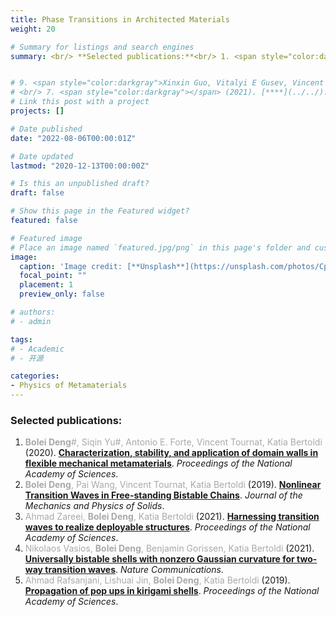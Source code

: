 ```yaml
---
title: Phase Transitions in Architected Materials
weight: 20

# Summary for listings and search engines
summary: <br/> **Selected publications:**<br/> 1. <span style="color:darkgray">**Bolei Deng**#, Siqin Yu#, Antonio E. Forte, Vincent Tournat, Katia Bertoldi</span> (2020). [**Characterization, stability, and application of domain walls in flexible mechanical metamaterials**](../../publication/deng-2020-characterization/). *Proceedings of the National Academy of Sciences*. <br/> 2. <span style="color:darkgray"> **Bolei Deng**, Pai Wang, Vincent Tournat, Katia Bertoldi </span> (2019). [**Nonlinear Transition Waves in Free-standing Bistable Chains**](../../publication/deng-2019-nonlinear/). *Journal of the Mechanics and Physics of Solids*. <br/> 3. <span style="color:darkgray">Ahmad Zareei, **Bolei Deng**, Katia Bertoldi</span> (2021). [**Harnessing transition waves to realize deployable structures**](../../publication/zareei-2020/). *Proceedings of the National Academy of Sciences*. <br/> 4. <span style="color:darkgray"> Nikolaos Vasios, **Bolei Deng**, Benjamin Gorissen, Katia Bertoldi</span> (2021). [**Universally bistable shells with nonzero Gaussian curvature for two-way transition waves**](../../publication/vasios-2020/). *Nature Communications*. <br/> 5. <span style="color:darkgray">Ahmad Rafsanjani, Lishuai Jin, **Bolei Deng**, Katia Bertoldi</span> (2019). [**Propagation of pop ups in kirigami shells**](../../publication/rafsanjiani-2019-propagation/). *Proceedings of the National Academy of Sciences*. 


# 9. <span style="color:darkgray">Xinxin Guo, Vitalyi E Gusev, Vincent Tournat, **Bolei Deng**, Katia Bertoldi</span> (2019). [**Frequency-doubling effect in acoustic reflection by a nonlinear, architected rotating-square metasurface**](../../publication/guo-2019/). *Physical Review E*. <br/> 10. <span style="color:darkgray"></span> (2021). [****](../../). **.
# <br/> 7. <span style="color:darkgray"></span> (2021). [****](../../). **.
# Link this post with a project
projects: []

# Date published
date: "2022-08-06T00:00:01Z"

# Date updated
lastmod: "2020-12-13T00:00:00Z"

# Is this an unpublished draft?
draft: false

# Show this page in the Featured widget?
featured: false

# Featured image
# Place an image named `featured.jpg/png` in this page's folder and customize its options here.
image:
  caption: 'Image credit: [**Unsplash**](https://unsplash.com/photos/CpkOjOcXdUY)'
  focal_point: ""
  placement: 1
  preview_only: false

# authors:
# - admin

tags:
# - Academic
# - 开源

categories:
- Physics of Metamaterials
---
```


### Selected publications: 
1. <span style="color:darkgray">**Bolei Deng**#, Siqin Yu#, Antonio E. Forte, Vincent Tournat, Katia Bertoldi</span> (2020). [**Characterization, stability, and application of domain walls in flexible mechanical metamaterials**](../../publication/deng-2020-characterization/). *Proceedings of the National Academy of Sciences*. <br/> 
2. <span style="color:darkgray"> **Bolei Deng**, Pai Wang, Vincent Tournat, Katia Bertoldi </span> (2019). [**Nonlinear Transition Waves in Free-standing Bistable Chains**](../../publication/deng-2019-nonlinear/). *Journal of the Mechanics and Physics of Solids*. <br/> 
3. <span style="color:darkgray">Ahmad Zareei, **Bolei Deng**, Katia Bertoldi</span> (2021). [**Harnessing transition waves to realize deployable structures**](../../publication/zareei-2020/). *Proceedings of the National Academy of Sciences*. <br/> 
4. <span style="color:darkgray"> Nikolaos Vasios, **Bolei Deng**, Benjamin Gorissen, Katia Bertoldi</span> (2021). [**Universally bistable shells with nonzero Gaussian curvature for two-way transition waves**](../../publication/vasios-2020/). *Nature Communications*. <br/> 
5. <span style="color:darkgray">Ahmad Rafsanjani, Lishuai Jin, **Bolei Deng**, Katia Bertoldi</span> (2019). [**Propagation of pop ups in kirigami shells**](../../publication/rafsanjiani-2019-propagation/). *Proceedings of the National Academy of Sciences*. 
